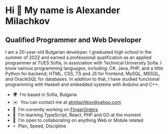 Hi 👋 My name is Alexander Milachkov
====================================

Qualified Programmer and Web Developer
--------------------------------------

I am a 20-year-old Bulgarian developer. I graduated high school in the summer of 2022 and earned a professional qualification as an applied programmer at TUES Sofia, in association with Technical University Sofia. I know various programming languages, including: C#, Java, PHP, and a little Python for backend; HTML, CSS, TS and JS for frontend; MySQL, MSSQL, and OracleSQL for databases. In addition to that, I have studied functional programming with Haskell and embedded systems with Arduino and C++.

*   🌍  I'm based in Sofia, Bulgaria
*   ✉️  You can contact me at [atmilachkov@yahoo.com](mailto:atmilachkov@yahoo.com)
*   🚀  I'm currently working on [FingerOrders](http://github.com/FingerOrders)
*   🧠  I'm learning TypeScript, React, PHP and GO at the moment
*   🤝  I'm open to collaborating on anything Web or Mobile related
*   ⚡  Plan, Speed, Discipline

<!--
**Sasho1256/Sasho1256** is a ✨ _special_ ✨ repository because its `README.md` (this file) appears on your GitHub profile.

Here are some ideas to get you started:

- 🔭 I’m currently working on ...
- 🌱 I’m currently learning ...
- 👯 I’m looking to collaborate on ...
- 🤔 I’m looking for help with ...
- 💬 Ask me about ...
- 📫 How to reach me: ...
- 😄 Pronouns: ...
- ⚡ Fun fact: ...
-->
